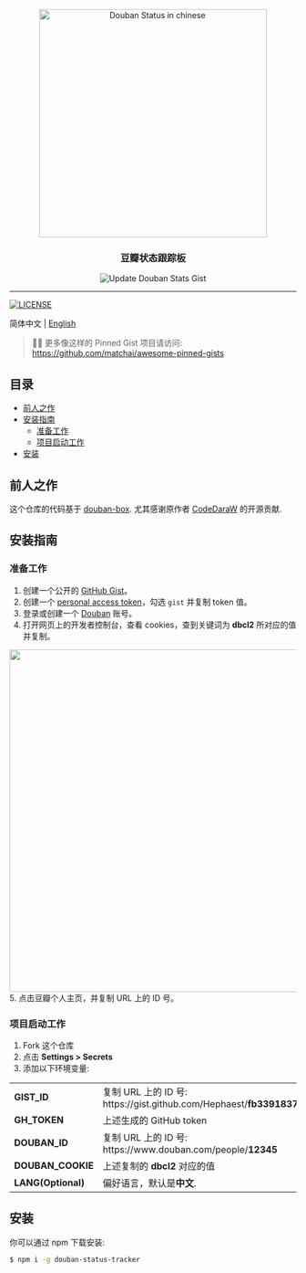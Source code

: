 <p align="center">
  <img width="400" alt="Douban Status in chinese" src="https://user-images.githubusercontent.com/37981444/101278762-94f7cf80-3772-11eb-9c7e-79130319788f.png">
  <h3 align="center">豆瓣状态跟踪板</h3>
  <p align="center">
    <img src="https://github.com/Hephaest/douban-status-tracker/workflows/Update%20Douban%20Stats%20Gist/badge.svg?branch=master" alt="Update Douban Stats Gist">
  </p>
</p>

---

[![LICENSE](https://img.shields.io/cocoapods/l/AFNetworking.svg)](https://github.com/Hephaest/douban-status-tracker/blob/master/LICENSE)

简体中文 | [English](README.md)

> 📌✨ 更多像这样的 Pinned Gist 项目请访问: https://github.com/matchai/awesome-pinned-gists

## 目录
* [前人之作](#前人之作)
* [安装指南](#安装指南)
  * [准备工作](#准备工作)
  * [项目启动工作](#项目启动工作)
* [安装](#安装)

## 前人之作

这个仓库的代码基于 [douban-box](https://github.com/CodeDaraW/douban-box). 尤其感谢原作者 [CodeDaraW](https://github.com/CodeDaraW) 的开源贡献.

## 安装指南

### 准备工作

1. 创建一个公开的 [GitHub Gist](https://gist.github.com/)。
2. 创建一个 [personal access token](https://github.com/settings/tokens/new)，勾选 `gist` 并复制 token 值。
3. 登录或创建一个 [Douban](https://www.douban.com/) 账号。
4. 打开网页上的开发者控制台，查看 cookies，查到关键词为 **dbcl2** 所对应的值并复制。
<img width="600" align="center" src="https://user-images.githubusercontent.com/37981444/101277019-2d3b8780-3766-11eb-83c7-81b4a1071f45.png">
5. 点击豆瓣个人主页，并复制 URL 上的 ID 号。

### 项目启动工作

1. Fork 这个仓库
2. 点击 **Settings > Secrets**
3. 添加以下环境变量:

<table class="tg">
<tbody>
  <tr>
    <td class="tg-0lax"><b>GIST_ID</b></td>
    <td class="tg-0lax">复制 URL 上的 ID 号: <br> https://gist.github.com/Hephaest/<b>fb33918377b0e2c2d6ffaad64d11bccb</b></td>
  </tr>
  <tr>
    <td class="tg-0lax"><b>GH_TOKEN</b></td>
    <td class="tg-0lax">上述生成的 GitHub token</td>
  </tr>
  <tr>
    <td class="tg-0lax"><b>DOUBAN_ID</b></td>
    <td class="tg-0lax">复制 URL 上的 ID 号: <br> https://www.douban.com/people/<b>12345</b></td>
  </tr>
  <tr>
    <td class="tg-0lax"><b>DOUBAN_COOKIE</b></td>
    <td class="tg-0lax">上述复制的 <b>dbcl2</b> 对应的值</td>
  </tr>
  <tr>
    <td class="tg-0lax"><b>LANG(Optional)</b></td>
    <td class="tg-0lax">偏好语言，默认是<b>中文</b>.</td>
  </tr>
</tbody>
</table>

## 安装

你可以通过 npm 下载安装:

``` sh
$ npm i -g douban-status-tracker
```
